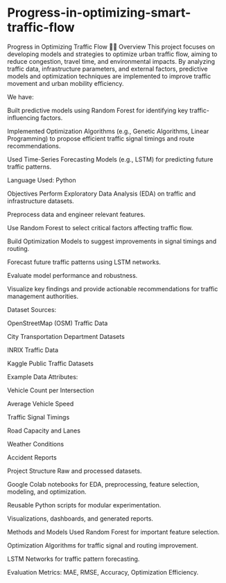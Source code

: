 # Progress-in-optimizing-smart-traffic-flow

Progress in Optimizing Traffic Flow 🚦🚗
Overview
This project focuses on developing models and strategies to optimize urban traffic flow, aiming to reduce congestion, travel time, and environmental impacts. By analyzing traffic data, infrastructure parameters, and external factors, predictive models and optimization techniques are implemented to improve traffic movement and urban mobility efficiency.

We have:

Built predictive models using Random Forest for identifying key traffic-influencing factors.

Implemented Optimization Algorithms (e.g., Genetic Algorithms, Linear Programming) to propose efficient traffic signal timings and route recommendations.

Used Time-Series Forecasting Models (e.g., LSTM) for predicting future traffic patterns.

Language Used:
Python

Objectives
Perform Exploratory Data Analysis (EDA) on traffic and infrastructure datasets.

Preprocess data and engineer relevant features.

Use Random Forest to select critical factors affecting traffic flow.

Build Optimization Models to suggest improvements in signal timings and routing.

Forecast future traffic patterns using LSTM networks.

Evaluate model performance and robustness.

Visualize key findings and provide actionable recommendations for traffic management authorities.

Dataset
Sources:

OpenStreetMap (OSM) Traffic Data

City Transportation Department Datasets

INRIX Traffic Data

Kaggle Public Traffic Datasets

Example Data Attributes:

Vehicle Count per Intersection

Average Vehicle Speed

Traffic Signal Timings

Road Capacity and Lanes

Weather Conditions

Accident Reports

Project Structure
Raw and processed datasets.

Google Colab notebooks for EDA, preprocessing, feature selection, modeling, and optimization.

Reusable Python scripts for modular experimentation.

Visualizations, dashboards, and generated reports.

Methods and Models Used
Random Forest for important feature selection.

Optimization Algorithms for traffic signal and routing improvement.

LSTM Networks for traffic pattern forecasting.

Evaluation Metrics: MAE, RMSE, Accuracy, Optimization Efficiency.
